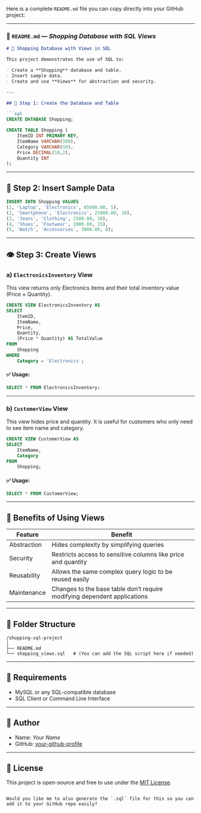 Here is a complete `README.md` file you can copy directly into your GitHub project:

---

### 📄 `README.md` — *Shopping Database with SQL Views*

````markdown
# 🛒 Shopping Database with Views in SQL

This project demonstrates the use of SQL to:

- Create a **Shopping** database and table.
- Insert sample data.
- Create and use **Views** for abstraction and security.

---

## 🧱 Step 1: Create the Database and Table

```sql
CREATE DATABASE Shopping;

CREATE TABLE Shopping (
    ItemID INT PRIMARY KEY,
    ItemName VARCHAR(100),
    Category VARCHAR(50),
    Price DECIMAL(10,2),
    Quantity INT
);
````

---

## 📝 Step 2: Insert Sample Data

```sql
INSERT INTO Shopping VALUES
(1, 'Laptop', 'Electronics', 65000.00, 5),
(2, 'Smartphone', 'Electronics', 25000.00, 10),
(3, 'Jeans', 'Clothing', 1500.00, 20),
(4, 'Shoes', 'Footwear', 2000.00, 15),
(5, 'Watch', 'Accessories', 3000.00, 8);
```

---

## 👁️ Step 3: Create Views

### a) `ElectronicsInventory` View

This view returns only Electronics items and their total inventory value (Price × Quantity).

```sql
CREATE VIEW ElectronicsInventory AS
SELECT 
    ItemID,
    ItemName,
    Price,
    Quantity,
    (Price * Quantity) AS TotalValue
FROM 
    Shopping
WHERE 
    Category = 'Electronics';
```

#### ✅ Usage:

```sql
SELECT * FROM ElectronicsInventory;
```

---

### b) `CustomerView` View

This view hides price and quantity. It is useful for customers who only need to see item name and category.

```sql
CREATE VIEW CustomerView AS
SELECT 
    ItemName,
    Category
FROM 
    Shopping;
```

#### ✅ Usage:

```sql
SELECT * FROM CustomerView;
```

---

## 🔐 Benefits of Using Views

| Feature     | Benefit                                                                  |
| ----------- | ------------------------------------------------------------------------ |
| Abstraction | Hides complexity by simplifying queries                                  |
| Security    | Restricts access to sensitive columns like price and quantity            |
| Reusability | Allows the same complex query logic to be reused easily                  |
| Maintenance | Changes to the base table don’t require modifying dependent applications |

---

## 📁 Folder Structure

```
/shopping-sql-project
│
├── README.md
└── shopping_views.sql   # (You can add the SQL script here if needed)
```

---

## 🧪 Requirements

* MySQL or any SQL-compatible database
* SQL Client or Command Line Interface

---

## 📌 Author

* Name: *Your Name*
* GitHub: [your-github-profile](https://github.com/yourusername)

---

## 📜 License

This project is open-source and free to use under the [MIT License](LICENSE).

```

Would you like me to also generate the `.sql` file for this so you can add it to your GitHub repo easily?
```
